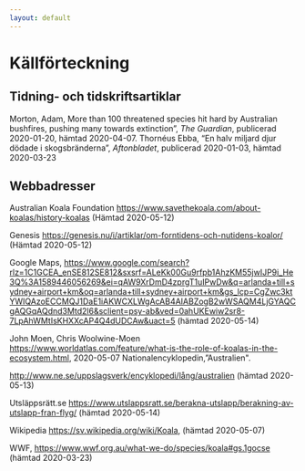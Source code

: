 ```yaml
---
layout: default
---
```

# Källförteckning

## Tidning- och tidskriftsartiklar
Morton, Adam, More than 100 threatened species hit hard by Australian bushfires, pushing many towards extinction”, *The Guardian*, publicerad 2020-01-20, hämtad 2020-04-07. 
Thornéus Ebba, “En halv miljard djur dödade i skogsbränderna”, *Aftonbladet*, publicerad 2020-01-03, hämtad 2020-03-23




## Webbadresser
Australian Koala Foundation https://www.savethekoala.com/about-koalas/history-koalas (Hämtad 2020-05-12)

Genesis  https://genesis.nu/i/artiklar/om-forntidens-och-nutidens-koalor/ (Hämtad 2020-05-12)

Google Maps, https://www.google.com/search?rlz=1C1GCEA_enSE812SE812&sxsrf=ALeKk00Gu9rfpb1AhzKM55jwIJP9i_He3Q%3A1589446056269&ei=qAW9XrDmD4zprgT1uIPwDw&q=arlanda+till+sydney+airport+km&oq=arlanda+till+sydney+airport+km&gs_lcp=CgZwc3ktYWIQAzoECCMQJ1DaE1iAKWCXLWgAcAB4AIABZogB2wWSAQM4LjGYAQCgAQGqAQdnd3Mtd2l6&sclient=psy-ab&ved=0ahUKEwiw2sr8-7LpAhWMtIsKHXXcAP4Q4dUDCAw&uact=5 (hämtad 2020-05-14)

John Moen, Chris Woolwine-Moen https://www.worldatlas.com/feature/what-is-the-role-of-koalas-in-the-ecosystem.html, 2020-05-07
Nationalencyklopedin,”Australien". 

http://www.ne.se/uppslagsverk/encyklopedi/lång/australien (hämtad 2020-05-13)

Utsläppsrätt.se https://www.utslappsratt.se/berakna-utslapp/berakning-av-utslapp-fran-flyg/ (hämtad 2020-05-14)

Wikipedia https://sv.wikipedia.org/wiki/Koala, (hämtad 2020-05-07)

WWF, https://www.wwf.org.au/what-we-do/species/koala#gs.1gocse (hämtad 2020-03-23)
